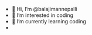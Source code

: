 - 👋 Hi, I’m @balajimannepalli
- 👀 I’m interested in coding 
- 🌱 I’m currently learning coding
-  

<!---
balajimannepalli/balajimannepalli is a ✨ special ✨ repository because its `README.md` (this file) appears on your GitHub profile.
You can click the Preview link to take a look at your changes.
--->
